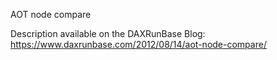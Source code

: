 AOT node compare

Description available on the DAXRunBase Blog:
https://www.daxrunbase.com/2012/08/14/aot-node-compare/
